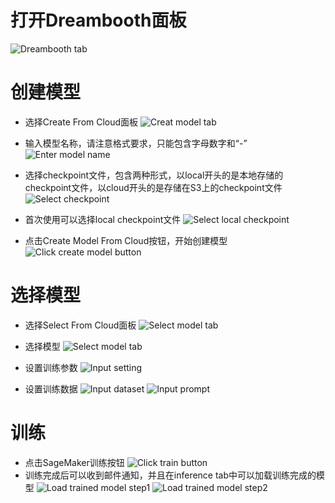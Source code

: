 # 打开Dreambooth面板

![Dreambooth tab](../images/open-dreambooth-tab.png)

# 创建模型

* 选择Create From Cloud面板 
![Creat model tab](../images/open-create-model-tab.png)

* 输入模型名称，请注意格式要求，只能包含字母数字和“-”
![Enter model name](../images/enter-model-name.png)

* 选择checkpoint文件，包含两种形式，以local开头的是本地存储的checkpoint文件，以cloud开头的是存储在S3上的checkpoint文件
![Select checkpoint](../images/select-checkpoint.png)

* 首次使用可以选择local checkpoint文件
![Select local checkpoint](../images/select-local-checkpoint.png)

* 点击Create Model From Cloud按钮，开始创建模型
![Click create model button](../images/click-create-model-button.png)

# 选择模型
* 选择Select From Cloud面板 
![Select model tab](../images/open-select-model-tab.png)

* 选择模型
![Select model tab](../images/select-model.png)
* 设置训练参数
![Input setting](../images/input-setting.png)
* 设置训练数据
![Input dataset](../images/input-dataset.png)
![Input prompt](../images/input-prompt.png)

# 训练
* 点击SageMaker训练按钮
![Click train button](../images/click-sagemaker-train.png)
* 训练完成后可以收到邮件通知，并且在inference tab中可以加载训练完成的模型
![Load trained model step1](../images/load-trained-model-1.png)
![Load trained model step2](../images/load-trained-model-2.png)
